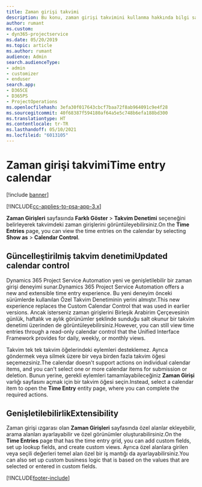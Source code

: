 ```yaml
---
title: Zaman girişi takvimi
description: Bu konu, zaman girişi takvimini kullanma hakkında bilgi sağlar.
author: rumant
ms.custom:
- dyn365-projectservice
ms.date: 05/20/2019
ms.topic: article
ms.author: rumant
audience: Admin
search.audienceType:
- admin
- customizer
- enduser
search.app:
- D365CE
- D365PS
- ProjectOperations
ms.openlocfilehash: 3efa30f017643cbcf7baa72f8ab964091c9e4f28
ms.sourcegitcommit: 40f68387f594180af64a5e5c748b6efa188bd300
ms.translationtype: HT
ms.contentlocale: tr-TR
ms.lasthandoff: 05/10/2021
ms.locfileid: "6013105"
---
```

# <a name="time-entry-calendar"></a><span data-ttu-id="fd0f9-103">Zaman girişi takvimi</span><span class="sxs-lookup"><span data-stu-id="fd0f9-103">Time entry calendar</span></span>

[!include [banner](../includes/psa-now-project-operations.md)]

[!INCLUDE[cc-applies-to-psa-app-3.x](../includes/cc-applies-to-psa-app-3x.md)]

<span data-ttu-id="fd0f9-104">**Zaman Girişleri** sayfasında **Farklı Göster** \> **Takvim Denetimi** seçeneğini belirleyerek takvimdeki zaman girişlerini görüntüleyebilirsiniz.</span><span class="sxs-lookup"><span data-stu-id="fd0f9-104">On the **Time Entries** page, you can view the time entries on the calendar by selecting **Show as** \> **Calendar Control**.</span></span>

## <a name="updated-calendar-control"></a><span data-ttu-id="fd0f9-105">Güncelleştirilmiş takvim denetimi</span><span class="sxs-lookup"><span data-stu-id="fd0f9-105">Updated calendar control</span></span>

<span data-ttu-id="fd0f9-106">Dynamics 365 Project Service Automation yeni ve genişletilebilir bir zaman girişi deneyimi sunar.</span><span class="sxs-lookup"><span data-stu-id="fd0f9-106">Dynamics 365 Project Service Automation offers a new and extensible time entry experience.</span></span> <span data-ttu-id="fd0f9-107">Bu yeni deneyim önceki sürümlerde kullanılan Özel Takvim Denetiminin yerini almıştır.</span><span class="sxs-lookup"><span data-stu-id="fd0f9-107">This new experience replaces the Custom Calendar Control that was used in earlier versions.</span></span> <span data-ttu-id="fd0f9-108">Ancak isterseniz zaman girişlerini Birleşik Arabirim Çerçevesinin günlük, haftalık ve aylık görünümler şeklinde sunduğu salt okunur bir takvim denetimi üzerinden de görüntüleyebilirsiniz.</span><span class="sxs-lookup"><span data-stu-id="fd0f9-108">However, you can still view time entries through a read-only calendar control that the Unified Interface Framework provides for daily, weekly, or monthly views.</span></span>

<span data-ttu-id="fd0f9-109">Takvim tek tek takvim öğelerindeki eylemleri desteklemez. Ayrıca göndermek veya silmek üzere bir veya birden fazla takvim öğesi seçemezsiniz.</span><span class="sxs-lookup"><span data-stu-id="fd0f9-109">The calendar doesn't support actions on individual calendar items, and you can't select one or more calendar items for submission or deletion.</span></span> <span data-ttu-id="fd0f9-110">Bunun yerine, gerekli eylemleri tamamlayabileceğiniz **Zaman Girişi** varlığı sayfasını açmak için bir takvim öğesi seçin.</span><span class="sxs-lookup"><span data-stu-id="fd0f9-110">Instead, select a calendar item to open the **Time Entry** entity page, where you can complete the required actions.</span></span>

## <a name="extensibility"></a><span data-ttu-id="fd0f9-111">Genişletilebilirlik</span><span class="sxs-lookup"><span data-stu-id="fd0f9-111">Extensibility</span></span>

<span data-ttu-id="fd0f9-112">Zaman girişi ızgarası olan **Zaman Girişleri** sayfasında özel alanlar ekleyebilir, arama alanları ayarlayabilir ve özel görünümler oluşturabilirsiniz.</span><span class="sxs-lookup"><span data-stu-id="fd0f9-112">On the **Time Entries** page that has the time entry grid, you can add custom fields, set up lookup fields, and create custom views.</span></span> <span data-ttu-id="fd0f9-113">Ayrıca özel alanlara girilen veya seçili değerleri temel alan özel bir iş mantığı da ayarlayabilirsiniz.</span><span class="sxs-lookup"><span data-stu-id="fd0f9-113">You can also set up custom business logic that is based on the values that are selected or entered in custom fields.</span></span>


[!INCLUDE[footer-include](../includes/footer-banner.md)]